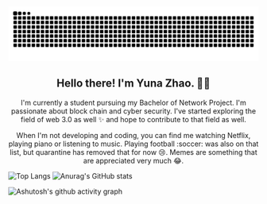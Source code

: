 <picture>
  <source media="(prefers-color-scheme: dark)" srcset="https://raw.githubusercontent.com/peninsula12/peninsula12/output/github-contribution-grid-snake-dark.svg">
  <source media="(prefers-color-scheme: light)" srcset="https://raw.githubusercontent.com/peninsula12/peninsula12/output/github-contribution-grid-snake.svg">
  <img alt="github contribution grid snake animation" src="https://raw.githubusercontent.com/peninsula12/peninsula12/output/github-contribution-grid-snake.svg">
</picture>

<!--
**peninsula12/peninsula12** is a ✨ _special_ ✨ repository because its `README.md` (this file) appears on your GitHub profile.

Here are some ideas to get you started:

- 🔭 I’m currently working on ...
- 🌱 I’m currently learning ...
- 👯 I’m looking to collaborate on ...
- 🤔 I’m looking for help with ...
- 💬 Ask me about ...
- 📫 How to reach me: ...
- 😄 Pronouns: ...
- ⚡ Fun fact: ...
-->
<h2 align="center">Hello there! I'm Yuna Zhao. 👋🤓</h2>
<p align="center">I'm currently a student pursuing my Bachelor of Network Project. I'm passionate about block chain and cyber security.  I've started exploring the field of web 3.0 as well ✨ and hope to contribute to that field as well. 
</p>

<p align="center">When I'm not developing and coding, you can find me watching Netflix, playing piano or listening to music. Playing football :soccer: was also on that list, but quarantine has removed that for now 😢. Memes are something that are appreciated very much 😂. </p>

‍![Top Langs](https://github-readme-stats.vercel.app/api/top-langs/?username=peninsula12)
![Anurag's GitHub stats](https://github-readme-stats.vercel.app/api?username=peninsula12&show_icons=true&theme=merko)



![Ashutosh's github activity graph](https://github-readme-activity-graph.vercel.app/graph?username=peninsula12&theme=vue)

